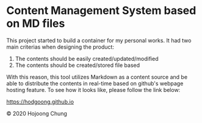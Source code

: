 # Content Management System based on MD files

This project started to build a container for my personal works. It had two main criterias when designing the product:

1. The contents should be easily created/updated/modified
2. The contents should be created/stored file based

With this reason, this tool utilizes Markdown as a content source and be able to distribute the contents in real-time based on github's webpage hosting feature. To see how it looks like, please follow the link below:

https://hodgoong.github.io




© 2020 Hojoong Chung
